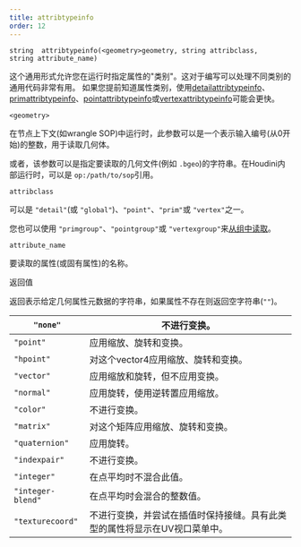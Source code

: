 ```yaml
---
title: attribtypeinfo
order: 12
---
```

`string  attribtypeinfo(<geometry>geometry, string attribclass, string attribute_name)`

这个通用形式允许您在运行时指定属性的"类别"。这对于编写可以处理不同类别的通用代码非常有用。
如果您提前知道属性类别，使用[detailattribtypeinfo](detailattribtypeinfo.html "返回几何属性的类型信息")、[primattribtypeinfo](primattribtypeinfo.html "返回几何属性的类型信息")、[pointattribtypeinfo](pointattribtypeinfo.html "返回几何属性的类型信息")或[vertexattribtypeinfo](vertexattribtypeinfo.html "返回几何属性的类型信息")可能会更快。

`<geometry>`

在节点上下文(如wrangle SOP)中运行时，此参数可以是一个表示输入编号(从0开始)的整数，用于读取几何体。

或者，该参数可以是指定要读取的几何文件(例如 `.bgeo`)的字符串。在Houdini内部运行时，可以是 `op:/path/to/sop`引用。

`attribclass`

可以是 `"detail"`(或 `"global"`)、`"point"`、`"prim"`或 `"vertex"`之一。

您也可以使用 `"primgroup"`、`"pointgroup"`或 `"vertexgroup"`来[从组中读取](../groups.html "在VEX中，您可以像读取属性一样读取图元/点/顶点组的内容")。

`attribute_name`

要读取的属性(或固有属性)的名称。

返回值

返回表示给定几何属性元数据的字符串，如果属性不存在则返回空字符串(`""`)。

| `"none"`          | 不进行变换。                                                               |
| ------------------- | -------------------------------------------------------------------------- |
| `"point"`         | 应用缩放、旋转和变换。                                                     |
| `"hpoint"`        | 对这个vector4应用缩放、旋转和变换。                                        |
| `"vector"`        | 应用缩放和旋转，但不应用变换。                                             |
| `"normal"`        | 应用旋转，使用逆转置应用缩放。                                             |
| `"color"`         | 不进行变换。                                                               |
| `"matrix"`        | 对这个矩阵应用缩放、旋转和变换。                                           |
| `"quaternion"`    | 应用旋转。                                                                 |
| `"indexpair"`     | 不进行变换。                                                               |
| `"integer"`       | 在点平均时不混合此值。                                                     |
| `"integer-blend"` | 在点平均时会混合的整数值。                                                 |
| `"texturecoord"`  | 不进行变换，并尝试在插值时保持接缝。具有此类型的属性将显示在UV视口菜单中。 |

